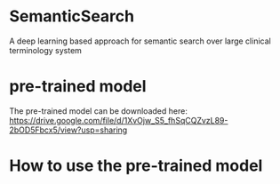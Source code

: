 # SemanticSearch
A deep learning based approach for semantic search over large clinical terminology system

# pre-trained model
The pre-trained model can be downloaded here: https://drive.google.com/file/d/1XvOjw_S5_fhSqCQZvzL89-2bOD5Fbcx5/view?usp=sharing

# How to use the pre-trained model

